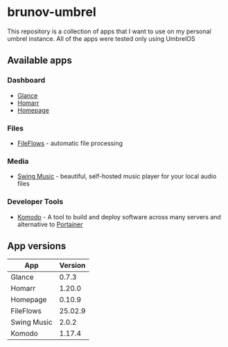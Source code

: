 # brunov-umbrel

This repository is a collection of apps that I want to use on my personal umbrel instance. All of the apps were tested only using UmbrelOS

## Available apps

### Dashboard
- [Glance](https://github.com/glanceapp/glance)
- [Homarr](https://homarr.dev)
- [Homepage](https://gethomepage.dev)

### Files
- [FileFlows](https://fileflows.com) - automatic file processing

### Media
- [Swing Music](https://github.com/swingmx/swingmusic) - beautiful, self-hosted music player for your local audio files

### Developer Tools
- [Komodo](https://github.com/moghtech/komodo) - A tool to build and deploy software across many servers and alternative to [Portainer](https://github.com/portainer/portainer)

## App versions
| App         | Version |
|-------------|---------|
| Glance      | 0.7.3   |
| Homarr      | 1.20.0  |
| Homepage    | 0.10.9  |
| FileFlows   | 25.02.9 |
| Swing Music | 2.0.2   |
| Komodo      | 1.17.4  |
